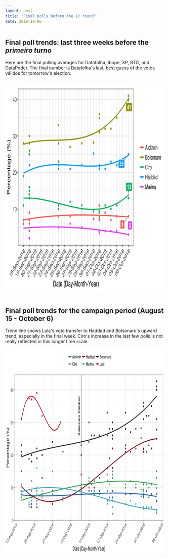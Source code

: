 ```yaml
---
layout: post
title: "Final polls before the 1º round"
date: 2018-10-06
---
```


<h2> Final poll trends: last three weeks before the <i>primeiro turno</i></h2>

<p> Here are the final polling averages for Datafolha, Ibope, XP, BTG, and DataPoder. The final number is Datafolha's last, best guess of the votos válidos for tomorrow's election. </p>
<br>
 <center>
<img src="/images/2018-10-6-end.png" alt="HTML5 Icon" style="width:900px;height:650px;">
	</center>
<br>
<h2> Final poll trends for the campaign period (August 15 - October 6) </h2>
<p> Trend line shows Lula's vote transfer to Haddad and Bolsonaro's upward trend, especially in the final week. Ciro's increase in the last few polls is not really reflected in this longer time scale. </p>
 <center>
<img src="/images/2018-10-06-campaign.png" alt="HTML5 Icon" style="width:900px;height:650px;">
	</center>
<br>
